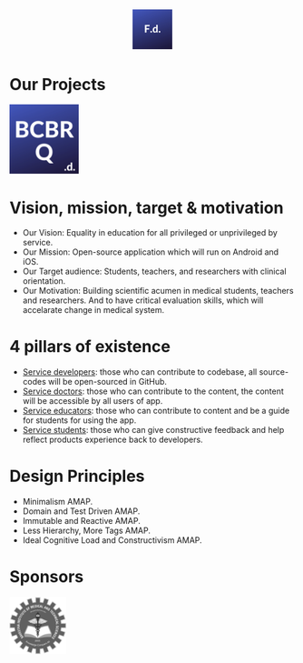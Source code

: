 
## <p align="center"><img alt="FlutterDoctor.com" src="logos/FdCBlue.png" width="70"></p>

##
# Our Projects
 [<img alt="FlutterDoctor.com" src="logos/BCBRCBlue.png" width="122">](BCBR/BCBR_Q_Bank.md)

  
# Vision, mission, target & motivation 
* Our Vision: Equality in education for all privileged or unprivileged by service.
* Our Mission: Open-source application which will run on Android and iOS. 
* Our Target audience: Students, teachers, and researchers with clinical orientation. 
* Our Motivation: Building scientific acumen in medical students, teachers and researchers. And to have critical evaluation skills, which will accelarate change in medical system. 

# 4 pillars of existence
* [Service developers](): those who can contribute to codebase, all source-codes will be open-sourced in GitHub.  
* [Service doctors](): those who can contribute to the content, the content will be accessible by all users of app. 
* [Service educators](): those who can contribute to content and be a guide for students for using the app. 
* [Service students](): those who can give constructive feedback and help reflect products experience back to developers.

# Design Principles 
* Minimalism AMAP.
* Domain and Test Driven AMAP.
* Immutable and Reactive AMAP.
* Less Hierarchy, More Tags AMAP.
* Ideal Cognitive Load and Constructivism AMAP.


# Sponsors
<img alt="flutter doctor logo" src="logos/SponSIMATS.png" width="100">
